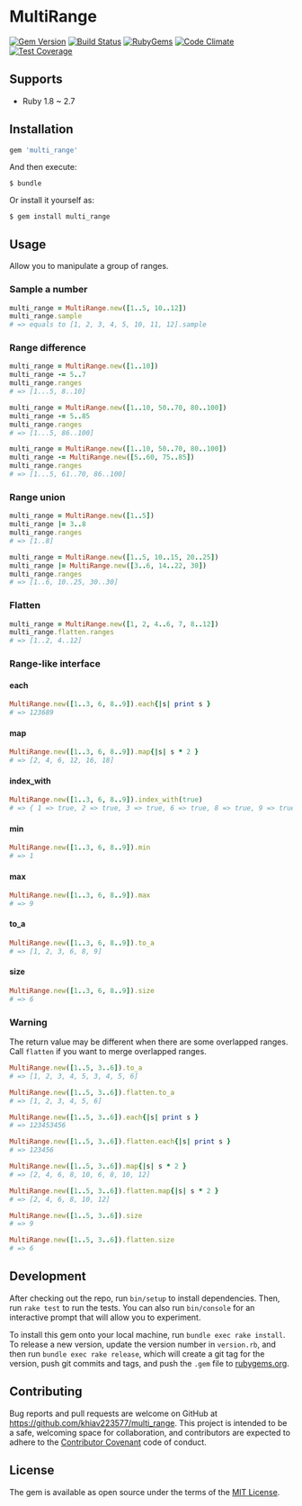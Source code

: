 # MultiRange

[![Gem Version](https://img.shields.io/gem/v/multi_range.svg?style=flat)](http://rubygems.org/gems/multi_range)
[![Build Status](https://travis-ci.com/khiav223577/multi_range.svg?branch=master)](https://travis-ci.org/khiav223577/multi_range)
[![RubyGems](http://img.shields.io/gem/dt/multi_range.svg?style=flat)](http://rubygems.org/gems/multi_range)
[![Code Climate](https://codeclimate.com/github/khiav223577/multi_range/badges/gpa.svg)](https://codeclimate.com/github/khiav223577/multi_range)
[![Test Coverage](https://codeclimate.com/github/khiav223577/multi_range/badges/coverage.svg)](https://codeclimate.com/github/khiav223577/multi_range/coverage)

## Supports
- Ruby 1.8 ~ 2.7

## Installation

```ruby
gem 'multi_range'
```

And then execute:

    $ bundle

Or install it yourself as:

    $ gem install multi_range

## Usage

Allow you to manipulate a group of ranges.

### Sample a number
```rb
multi_range = MultiRange.new([1..5, 10..12])
multi_range.sample
# => equals to [1, 2, 3, 4, 5, 10, 11, 12].sample
```

### Range difference
```rb
multi_range = MultiRange.new([1..10])
multi_range -= 5..7
multi_range.ranges
# => [1...5, 8..10]
```

```rb
multi_range = MultiRange.new([1..10, 50..70, 80..100])
multi_range -= 5..85
multi_range.ranges
# => [1...5, 86..100]
```

```rb
multi_range = MultiRange.new([1..10, 50..70, 80..100])
multi_range -= MultiRange.new([5..60, 75..85])
multi_range.ranges
# => [1...5, 61..70, 86..100] 
```

### Range union

```rb
multi_range = MultiRange.new([1..5])
multi_range |= 3..8
multi_range.ranges
# => [1..8]
```

```rb
multi_range = MultiRange.new([1..5, 10..15, 20..25])
multi_range |= MultiRange.new([3..6, 14..22, 30])
multi_range.ranges
# => [1..6, 10..25, 30..30]
```


### Flatten
```rb
multi_range = MultiRange.new([1, 2, 4..6, 7, 8..12])
multi_range.flatten.ranges
# => [1..2, 4..12]
```

### Range-like interface

#### each
```rb
MultiRange.new([1..3, 6, 8..9]).each{|s| print s }
# => 123689
```

#### map
```rb
MultiRange.new([1..3, 6, 8..9]).map{|s| s * 2 }
# => [2, 4, 6, 12, 16, 18]
```

#### index_with
```rb
MultiRange.new([1..3, 6, 8..9]).index_with(true)
# => { 1 => true, 2 => true, 3 => true, 6 => true, 8 => true, 9 => true }
```

#### min
```rb
MultiRange.new([1..3, 6, 8..9]).min
# => 1
```

#### max
```rb
MultiRange.new([1..3, 6, 8..9]).max
# => 9
```

#### to_a
```rb
MultiRange.new([1..3, 6, 8..9]).to_a
# => [1, 2, 3, 6, 8, 9]
```


#### size
```rb
MultiRange.new([1..3, 6, 8..9]).size
# => 6
```

### Warning

The return value may be different when there are some overlapped ranges.
Call `flatten` if you want to merge overlapped ranges.

```rb
MultiRange.new([1..5, 3..6]).to_a
# => [1, 2, 3, 4, 5, 3, 4, 5, 6] 

MultiRange.new([1..5, 3..6]).flatten.to_a
# => [1, 2, 3, 4, 5, 6]
```

```rb
MultiRange.new([1..5, 3..6]).each{|s| print s }
# => 123453456

MultiRange.new([1..5, 3..6]).flatten.each{|s| print s }
# => 123456
```

```rb
MultiRange.new([1..5, 3..6]).map{|s| s * 2 }
# => [2, 4, 6, 8, 10, 6, 8, 10, 12] 

MultiRange.new([1..5, 3..6]).flatten.map{|s| s * 2 }
# => [2, 4, 6, 8, 10, 12] 
```

```rb
MultiRange.new([1..5, 3..6]).size
# => 9

MultiRange.new([1..5, 3..6]).flatten.size
# => 6
```

## Development

After checking out the repo, run `bin/setup` to install dependencies. Then, run `rake test` to run the tests. You can also run `bin/console` for an interactive prompt that will allow you to experiment.

To install this gem onto your local machine, run `bundle exec rake install`. To release a new version, update the version number in `version.rb`, and then run `bundle exec rake release`, which will create a git tag for the version, push git commits and tags, and push the `.gem` file to [rubygems.org](https://rubygems.org).

## Contributing

Bug reports and pull requests are welcome on GitHub at https://github.com/khiav223577/multi_range. This project is intended to be a safe, welcoming space for collaboration, and contributors are expected to adhere to the [Contributor Covenant](http://contributor-covenant.org) code of conduct.


## License

The gem is available as open source under the terms of the [MIT License](http://opensource.org/licenses/MIT).

